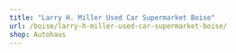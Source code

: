 ```yaml
---
title: "Larry H. Miller Used Car Supermarket Boise"
url: /boise/larry-h-miller-used-car-supermarket-boise/
shop: Autohaus
---
```


